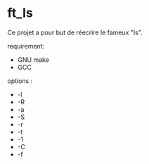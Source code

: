 # ft_ls

Ce projet a pour but de réecrire le fameux "ls".

requirement:
- GNU make
- GCC

options :
- -l
- -R
- -a
- -S
- -r
- -t
- -1
- -C
- -f
